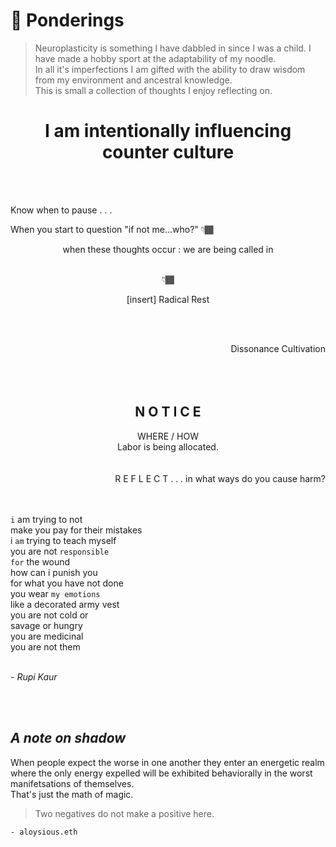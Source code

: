 # 🧠 Ponderings 
> Neuroplasticity is something I have dabbled in since I was a child. I have made a hobby sport at the adaptability of my noodle. <br>
> In all it's imperfections I am gifted with the ability to draw wisdom from my environment and ancestral knowledge. <br>
> This is small a collection of thoughts I enjoy reflecting on.

<h1 align="center">I am intentionally influencing counter culture</h1>


<br>
<br>

Know when to pause . . . 

When you start to question "if not me...who?" 👇🏾 <br>

<div align="center">when these thoughts occur : we are being called in <br><br>
 
 👇🏾
 
 [insert] Radical Rest</div> <br>
<br>
<div align="right">Dissonance Cultivation</div></br>

<br>
<br>

<h2 align="center">N O T I C E </h2>
<div align="center">
WHERE /  HOW <br>
Labor is being allocated. 
</div>

<br>
<br>

<div align="right">R E F L E C T . . . in what ways do you cause harm?</div>

<br>
<br>
 
`i` am trying to not<br>
make you pay for their mistakes<br>
i `am` trying to teach myself<br>
you are not `responsible`<br>
`for` the wound<br>
how can i punish you<br>
for what you have not done<br>
you wear `my emotions`<br>
like a decorated army vest<br>
you are not cold or<br>
savage or hungry<br>
you are medicinal<br>
you are not them<br>
<br>
  
*- Rupi Kaur*
 
<br>
<br>

## *A note on shadow*
When people expect the worse in one another they enter an energetic realm where the only energy expelled will be exhibited behaviorally in the worst manifetsations of themselves. <br>
That's just the math of magic. 
> Two negatives do not make a positive here.<br>

`- aloysious.eth`

<br>
<br>

